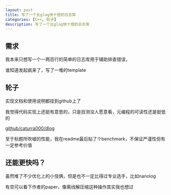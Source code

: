 ```yaml
---
layout: post
title: 写了一个比glog快十倍的日志库
categories: [C++, 轮子]
description: 写了一个比glog快十倍的日志库
---
```


<!--more-->

## 需求

我本来只想写一个一两百行的简单的日志库用于辅助排查错误，

谁知道发起疯来了，写了一堆的template

## 轮子

实现文档和使用说明都挂到github上了

我觉得代码实现上还挺有意思的，只是目测没人愿意看，元编程的可读性还是挺低的

[github/caturra000/dlog](https://github.com/Caturra000/dLog)

至于标题所吹嘘的性能，我在readme最后贴了个benchmark，不保证严谨性但有一定参考价值

## 还能更快吗？

虽然堆了不少优化上的小伎俩，但是也不一定比得过专业选手，比如nanolog

有空可以看下作者的paper，像离线解压缩这种操作其实我也想过
